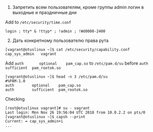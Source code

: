 1. Запретить всем пользователям, кроме группы admin логин в выходные и праздничные дни

Add to `/etc/security/time.conf`
```
login ; tty* & !ttyp* ; !admin ; !Wd0000-2400
```

2. Дать конкретному пользователю права рута

```
[vagrant@otuslinux ~]$ cat /etc/security/capability.conf
cap_sys_admin   vagrant
```

Add `auth		optional	pam_cap.so` to `/etc/pam.d/su` before `auth		sufficient	pam_rootok.so`
```
[vagrant@otuslinux ~]$ head -n 3 /etc/pam.d/su
#%PAM-1.0
auth		optional	pam_cap.so
auth		sufficient	pam_rootok.so
```

Checking
```
[root@otuslinux vagrant]# su - vagrant
Last login: Mon Nov 26 19:56:04 UTC 2018 from 10.0.2.2 on pts/0
[vagrant@otuslinux ~]$ capsh --print
Current: = cap_sys_admin+i
...
```
